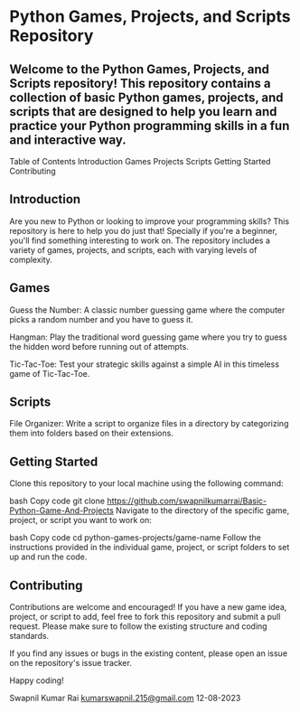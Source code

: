 # Python Games, Projects, and Scripts Repository
## Welcome to the Python Games, Projects, and Scripts repository! This repository contains a collection of basic Python games, projects, and scripts that are designed to help you learn and practice your Python programming skills in a fun and interactive way.

Table of Contents
Introduction
Games
Projects
Scripts
Getting Started
Contributing

## Introduction
Are you new to Python or looking to improve your programming skills? This repository is here to help you do just that! Specially if you're a beginner, you'll find something interesting to work on. The repository includes a variety of games, projects, and scripts, each with varying levels of complexity.

## Games
Guess the Number: A classic number guessing game where the computer picks a random number and you have to guess it.

Hangman: Play the traditional word guessing game where you try to guess the hidden word before running out of attempts.

Tic-Tac-Toe: Test your strategic skills against a simple AI in this timeless game of Tic-Tac-Toe.

## Scripts
File Organizer: Write a script to organize files in a directory by categorizing them into folders based on their extensions.

## Getting Started
Clone this repository to your local machine using the following command:

bash
Copy code
git clone https://github.com/swapnilkumarrai/Basic-Python-Game-And-Projects
Navigate to the directory of the specific game, project, or script you want to work on:

bash
Copy code
cd python-games-projects/game-name
Follow the instructions provided in the individual game, project, or script folders to set up and run the code.

## Contributing
Contributions are welcome and encouraged! If you have a new game idea, project, or script to add, feel free to fork this repository and submit a pull request. Please make sure to follow the existing structure and coding standards.

If you find any issues or bugs in the existing content, please open an issue on the repository's issue tracker.


Happy coding!

Swapnil Kumar Rai
kumarswapnil.215@gmail.com
12-08-2023
